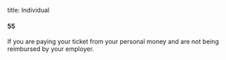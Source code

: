 title: Individual

#### 55

If you are paying your ticket from your personal money and are not being reimbursed by your employer.
